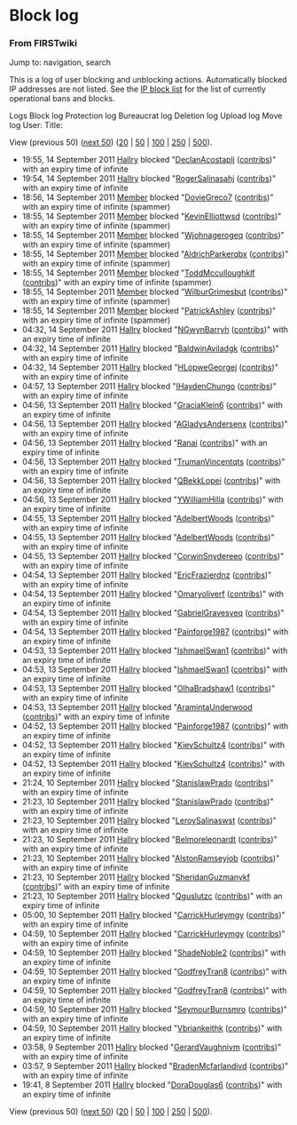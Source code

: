 
# Block log

### From FIRSTwiki

Jump to: navigation, search

This is a log of user blocking and unblocking actions. Automatically blocked
IP addresses are not listed. See the [IP block
list](Special:Ipblocklist "Special:Ipblocklist" ) for the list of
currently operational bans and blocks.

Logs Block log Protection log Bureaucrat log Deletion log Upload log Move log
User: Title:

View (previous 50) ([next
50](/index.php?title=Special:Log&limit=50&offset=50&type=block&user=&page=))
([20](/index.php?title=Special:Log&type=block&user=&page=&limit=20&offset=0) |
[50](/index.php?title=Special:Log&type=block&user=&page=&limit=50&offset=0) |
[100](/index.php?title=Special:Log&type=block&user=&page=&limit=100&offset=0)
|
[250](/index.php?title=Special:Log&type=block&user=&page=&limit=250&offset=0)
| [500](/index.php?title=Special:Log&type=block&user=&page=&limit=500&offset=0
)).

  * 19:55, 14 September 2011 [Hallry](User:Hallry "User:Hallry" ) blocked "[DeclanAcostaplj](/index.php?title=User:DeclanAcostaplj&action=edit "User:DeclanAcostaplj" ) ([contribs](Special:Contributions/DeclanAcostaplj "Special:Contributions/DeclanAcostaplj" ))" with an expiry time of infinite
  * 19:54, 14 September 2011 [Hallry](User:Hallry "User:Hallry" ) blocked "[RogerSalinasahj](/index.php?title=User:RogerSalinasahj&action=edit "User:RogerSalinasahj" ) ([contribs](Special:Contributions/RogerSalinasahj "Special:Contributions/RogerSalinasahj" ))" with an expiry time of infinite
  * 18:56, 14 September 2011 [Member](User:Member "User:Member" ) blocked "[DovieGreco7](/index.php?title=User:DovieGreco7&action=edit "User:DovieGreco7" ) ([contribs](Special:Contributions/DovieGreco7 "Special:Contributions/DovieGreco7" ))" with an expiry time of infinite (spammer)
  * 18:55, 14 September 2011 [Member](User:Member "User:Member" ) blocked "[KevinElliottwsd](/index.php?title=User:KevinElliottwsd&action=edit "User:KevinElliottwsd" ) ([contribs](Special:Contributions/KevinElliottwsd "Special:Contributions/KevinElliottwsd" ))" with an expiry time of infinite (spammer)
  * 18:55, 14 September 2011 [Member](User:Member "User:Member" ) blocked "[Wjohnagerogeq](/index.php?title=User:Wjohnagerogeq&action=edit "User:Wjohnagerogeq" ) ([contribs](Special:Contributions/Wjohnagerogeq "Special:Contributions/Wjohnagerogeq" ))" with an expiry time of infinite (spammer)
  * 18:55, 14 September 2011 [Member](User:Member "User:Member" ) blocked "[AldrichParkerqbx](/index.php?title=User:AldrichParkerqbx&action=edit "User:AldrichParkerqbx" ) ([contribs](Special:Contributions/AldrichParkerqbx "Special:Contributions/AldrichParkerqbx" ))" with an expiry time of infinite (spammer)
  * 18:55, 14 September 2011 [Member](User:Member "User:Member" ) blocked "[ToddMcculloughklf](/index.php?title=User:ToddMcculloughklf&action=edit "User:ToddMcculloughklf" ) ([contribs](Special:Contributions/ToddMcculloughklf "Special:Contributions/ToddMcculloughklf" ))" with an expiry time of infinite (spammer)
  * 18:55, 14 September 2011 [Member](User:Member "User:Member" ) blocked "[WilburGrimesbut](/index.php?title=User:WilburGrimesbut&action=edit "User:WilburGrimesbut" ) ([contribs](Special:Contributions/WilburGrimesbut "Special:Contributions/WilburGrimesbut" ))" with an expiry time of infinite (spammer)
  * 18:55, 14 September 2011 [Member](User:Member "User:Member" ) blocked "[PatrickAshley](/index.php?title=User:PatrickAshley&action=edit "User:PatrickAshley" ) ([contribs](Special:Contributions/PatrickAshley "Special:Contributions/PatrickAshley" ))" with an expiry time of infinite (spammer)
  * 04:32, 14 September 2011 [Hallry](User:Hallry "User:Hallry" ) blocked "[NGwynBarryh](/index.php?title=User:NGwynBarryh&action=edit "User:NGwynBarryh" ) ([contribs](Special:Contributions/NGwynBarryh "Special:Contributions/NGwynBarryh" ))" with an expiry time of infinite
  * 04:32, 14 September 2011 [Hallry](User:Hallry "User:Hallry" ) blocked "[BaldwinAviladgk](/index.php?title=User:BaldwinAviladgk&action=edit "User:BaldwinAviladgk" ) ([contribs](Special:Contributions/BaldwinAviladgk "Special:Contributions/BaldwinAviladgk" ))" with an expiry time of infinite
  * 04:32, 14 September 2011 [Hallry](User:Hallry "User:Hallry" ) blocked "[HLopweGeorgej](/index.php?title=User:HLopweGeorgej&action=edit "User:HLopweGeorgej" ) ([contribs](Special:Contributions/HLopweGeorgej "Special:Contributions/HLopweGeorgej" ))" with an expiry time of infinite
  * 04:57, 13 September 2011 [Hallry](User:Hallry "User:Hallry" ) blocked "[IHaydenChungo](/index.php?title=User:IHaydenChungo&action=edit "User:IHaydenChungo" ) ([contribs](Special:Contributions/IHaydenChungo "Special:Contributions/IHaydenChungo" ))" with an expiry time of infinite
  * 04:56, 13 September 2011 [Hallry](User:Hallry "User:Hallry" ) blocked "[GraciaKlein6](/index.php?title=User:GraciaKlein6&action=edit "User:GraciaKlein6" ) ([contribs](Special:Contributions/GraciaKlein6 "Special:Contributions/GraciaKlein6" ))" with an expiry time of infinite
  * 04:56, 13 September 2011 [Hallry](User:Hallry "User:Hallry" ) blocked "[AGladysAndersenx](/index.php?title=User:AGladysAndersenx&action=edit "User:AGladysAndersenx" ) ([contribs](Special:Contributions/AGladysAndersenx "Special:Contributions/AGladysAndersenx" ))" with an expiry time of infinite
  * 04:56, 13 September 2011 [Hallry](User:Hallry "User:Hallry" ) blocked "[Ranai](/index.php?title=User:Ranai&action=edit "User:Ranai" ) ([contribs](Special:Contributions/Ranai "Special:Contributions/Ranai" ))" with an expiry time of infinite
  * 04:56, 13 September 2011 [Hallry](User:Hallry "User:Hallry" ) blocked "[TrumanVincentqts](/index.php?title=User:TrumanVincentqts&action=edit "User:TrumanVincentqts" ) ([contribs](Special:Contributions/TrumanVincentqts "Special:Contributions/TrumanVincentqts" ))" with an expiry time of infinite
  * 04:56, 13 September 2011 [Hallry](User:Hallry "User:Hallry" ) blocked "[QBekkLopei](/index.php?title=User:QBekkLopei&action=edit "User:QBekkLopei" ) ([contribs](Special:Contributions/QBekkLopei "Special:Contributions/QBekkLopei" ))" with an expiry time of infinite
  * 04:56, 13 September 2011 [Hallry](User:Hallry "User:Hallry" ) blocked "[YWilliamHilla](/index.php?title=User:YWilliamHilla&action=edit "User:YWilliamHilla" ) ([contribs](Special:Contributions/YWilliamHilla "Special:Contributions/YWilliamHilla" ))" with an expiry time of infinite
  * 04:55, 13 September 2011 [Hallry](User:Hallry "User:Hallry" ) blocked "[AdelbertWoods](/index.php?title=User:AdelbertWoods&action=edit "User:AdelbertWoods" ) ([contribs](Special:Contributions/AdelbertWoods "Special:Contributions/AdelbertWoods" ))" with an expiry time of infinite
  * 04:55, 13 September 2011 [Hallry](User:Hallry "User:Hallry" ) blocked "[AdelbertWoods](/index.php?title=User:AdelbertWoods&action=edit "User:AdelbertWoods" ) ([contribs](Special:Contributions/AdelbertWoods "Special:Contributions/AdelbertWoods" ))" with an expiry time of infinite
  * 04:55, 13 September 2011 [Hallry](User:Hallry "User:Hallry" ) blocked "[CorwinSnydereeo](/index.php?title=User:CorwinSnydereeo&action=edit "User:CorwinSnydereeo" ) ([contribs](Special:Contributions/CorwinSnydereeo "Special:Contributions/CorwinSnydereeo" ))" with an expiry time of infinite
  * 04:54, 13 September 2011 [Hallry](User:Hallry "User:Hallry" ) blocked "[EricFrazierdnz](/index.php?title=User:EricFrazierdnz&action=edit "User:EricFrazierdnz" ) ([contribs](Special:Contributions/EricFrazierdnz "Special:Contributions/EricFrazierdnz" ))" with an expiry time of infinite
  * 04:54, 13 September 2011 [Hallry](User:Hallry "User:Hallry" ) blocked "[Omaryoliverf](/index.php?title=User:Omaryoliverf&action=edit "User:Omaryoliverf" ) ([contribs](Special:Contributions/Omaryoliverf "Special:Contributions/Omaryoliverf" ))" with an expiry time of infinite
  * 04:54, 13 September 2011 [Hallry](User:Hallry "User:Hallry" ) blocked "[GabrielGravesyeq](/index.php?title=User:GabrielGravesyeq&action=edit "User:GabrielGravesyeq" ) ([contribs](Special:Contributions/GabrielGravesyeq "Special:Contributions/GabrielGravesyeq" ))" with an expiry time of infinite
  * 04:54, 13 September 2011 [Hallry](User:Hallry "User:Hallry" ) blocked "[Painforge1987](/index.php?title=User:Painforge1987&action=edit "User:Painforge1987" ) ([contribs](Special:Contributions/Painforge1987 "Special:Contributions/Painforge1987" ))" with an expiry time of infinite
  * 04:53, 13 September 2011 [Hallry](User:Hallry "User:Hallry" ) blocked "[IshmaelSwan1](/index.php?title=User:IshmaelSwan1&action=edit "User:IshmaelSwan1" ) ([contribs](Special:Contributions/IshmaelSwan1 "Special:Contributions/IshmaelSwan1" ))" with an expiry time of infinite
  * 04:53, 13 September 2011 [Hallry](User:Hallry "User:Hallry" ) blocked "[IshmaelSwan1](/index.php?title=User:IshmaelSwan1&action=edit "User:IshmaelSwan1" ) ([contribs](Special:Contributions/IshmaelSwan1 "Special:Contributions/IshmaelSwan1" ))" with an expiry time of infinite
  * 04:53, 13 September 2011 [Hallry](User:Hallry "User:Hallry" ) blocked "[OlhaBradshaw1](/index.php?title=User:OlhaBradshaw1&action=edit "User:OlhaBradshaw1" ) ([contribs](Special:Contributions/OlhaBradshaw1 "Special:Contributions/OlhaBradshaw1" ))" with an expiry time of infinite
  * 04:53, 13 September 2011 [Hallry](User:Hallry "User:Hallry" ) blocked "[AramintaUnderwood](/index.php?title=User:AramintaUnderwood&action=edit "User:AramintaUnderwood" ) ([contribs](Special:Contributions/AramintaUnderwood "Special:Contributions/AramintaUnderwood" ))" with an expiry time of infinite
  * 04:52, 13 September 2011 [Hallry](User:Hallry "User:Hallry" ) blocked "[Painforge1987](/index.php?title=User:Painforge1987&action=edit "User:Painforge1987" ) ([contribs](Special:Contributions/Painforge1987 "Special:Contributions/Painforge1987" ))" with an expiry time of infinite
  * 04:52, 13 September 2011 [Hallry](User:Hallry "User:Hallry" ) blocked "[KievSchultz4](/index.php?title=User:KievSchultz4&action=edit "User:KievSchultz4" ) ([contribs](Special:Contributions/KievSchultz4 "Special:Contributions/KievSchultz4" ))" with an expiry time of infinite
  * 04:52, 13 September 2011 [Hallry](User:Hallry "User:Hallry" ) blocked "[KievSchultz4](/index.php?title=User:KievSchultz4&action=edit "User:KievSchultz4" ) ([contribs](Special:Contributions/KievSchultz4 "Special:Contributions/KievSchultz4" ))" with an expiry time of infinite
  * 21:24, 10 September 2011 [Hallry](User:Hallry "User:Hallry" ) blocked "[StanislawPrado](/index.php?title=User:StanislawPrado&action=edit "User:StanislawPrado" ) ([contribs](Special:Contributions/StanislawPrado "Special:Contributions/StanislawPrado" ))" with an expiry time of infinite
  * 21:23, 10 September 2011 [Hallry](User:Hallry "User:Hallry" ) blocked "[StanislawPrado](/index.php?title=User:StanislawPrado&action=edit "User:StanislawPrado" ) ([contribs](Special:Contributions/StanislawPrado "Special:Contributions/StanislawPrado" ))" with an expiry time of infinite
  * 21:23, 10 September 2011 [Hallry](User:Hallry "User:Hallry" ) blocked "[LeroySalinaswst](/index.php?title=User:LeroySalinaswst&action=edit "User:LeroySalinaswst" ) ([contribs](Special:Contributions/LeroySalinaswst "Special:Contributions/LeroySalinaswst" ))" with an expiry time of infinite
  * 21:23, 10 September 2011 [Hallry](User:Hallry "User:Hallry" ) blocked "[Belmoreleonardt](/index.php?title=User:Belmoreleonardt&action=edit "User:Belmoreleonardt" ) ([contribs](Special:Contributions/Belmoreleonardt "Special:Contributions/Belmoreleonardt" ))" with an expiry time of infinite
  * 21:23, 10 September 2011 [Hallry](User:Hallry "User:Hallry" ) blocked "[AlstonRamseyjob](/index.php?title=User:AlstonRamseyjob&action=edit "User:AlstonRamseyjob" ) ([contribs](Special:Contributions/AlstonRamseyjob "Special:Contributions/AlstonRamseyjob" ))" with an expiry time of infinite
  * 21:23, 10 September 2011 [Hallry](User:Hallry "User:Hallry" ) blocked "[SheridanGuzmanykf](/index.php?title=User:SheridanGuzmanykf&action=edit "User:SheridanGuzmanykf" ) ([contribs](Special:Contributions/SheridanGuzmanykf "Special:Contributions/SheridanGuzmanykf" ))" with an expiry time of infinite
  * 21:23, 10 September 2011 [Hallry](User:Hallry "User:Hallry" ) blocked "[Qguslutzc](/index.php?title=User:Qguslutzc&action=edit "User:Qguslutzc" ) ([contribs](Special:Contributions/Qguslutzc "Special:Contributions/Qguslutzc" ))" with an expiry time of infinite
  * 05:00, 10 September 2011 [Hallry](User:Hallry "User:Hallry" ) blocked "[CarrickHurleymgy](/index.php?title=User:CarrickHurleymgy&action=edit "User:CarrickHurleymgy" ) ([contribs](Special:Contributions/CarrickHurleymgy "Special:Contributions/CarrickHurleymgy" ))" with an expiry time of infinite
  * 04:59, 10 September 2011 [Hallry](User:Hallry "User:Hallry" ) blocked "[CarrickHurleymgy](/index.php?title=User:CarrickHurleymgy&action=edit "User:CarrickHurleymgy" ) ([contribs](Special:Contributions/CarrickHurleymgy "Special:Contributions/CarrickHurleymgy" ))" with an expiry time of infinite
  * 04:59, 10 September 2011 [Hallry](User:Hallry "User:Hallry" ) blocked "[ShadeNoble2](/index.php?title=User:ShadeNoble2&action=edit "User:ShadeNoble2" ) ([contribs](Special:Contributions/ShadeNoble2 "Special:Contributions/ShadeNoble2" ))" with an expiry time of infinite
  * 04:59, 10 September 2011 [Hallry](User:Hallry "User:Hallry" ) blocked "[GodfreyTran8](/index.php?title=User:GodfreyTran8&action=edit "User:GodfreyTran8" ) ([contribs](Special:Contributions/GodfreyTran8 "Special:Contributions/GodfreyTran8" ))" with an expiry time of infinite
  * 04:59, 10 September 2011 [Hallry](User:Hallry "User:Hallry" ) blocked "[GodfreyTran8](/index.php?title=User:GodfreyTran8&action=edit "User:GodfreyTran8" ) ([contribs](Special:Contributions/GodfreyTran8 "Special:Contributions/GodfreyTran8" ))" with an expiry time of infinite
  * 04:59, 10 September 2011 [Hallry](User:Hallry "User:Hallry" ) blocked "[SeymourBurnsmro](/index.php?title=User:SeymourBurnsmro&action=edit "User:SeymourBurnsmro" ) ([contribs](Special:Contributions/SeymourBurnsmro "Special:Contributions/SeymourBurnsmro" ))" with an expiry time of infinite
  * 04:59, 10 September 2011 [Hallry](User:Hallry "User:Hallry" ) blocked "[Vbriankeithk](/index.php?title=User:Vbriankeithk&action=edit "User:Vbriankeithk" ) ([contribs](Special:Contributions/Vbriankeithk "Special:Contributions/Vbriankeithk" ))" with an expiry time of infinite
  * 03:58, 9 September 2011 [Hallry](User:Hallry "User:Hallry" ) blocked "[GerardVaughnivm](/index.php?title=User:GerardVaughnivm&action=edit "User:GerardVaughnivm" ) ([contribs](Special:Contributions/GerardVaughnivm "Special:Contributions/GerardVaughnivm" ))" with an expiry time of infinite
  * 03:57, 9 September 2011 [Hallry](User:Hallry "User:Hallry" ) blocked "[BradenMcfarlandivd](/index.php?title=User:BradenMcfarlandivd&action=edit "User:BradenMcfarlandivd" ) ([contribs](Special:Contributions/BradenMcfarlandivd "Special:Contributions/BradenMcfarlandivd" ))" with an expiry time of infinite
  * 19:41, 8 September 2011 [Hallry](User:Hallry "User:Hallry" ) blocked "[DoraDouglas6](/index.php?title=User:DoraDouglas6&action=edit "User:DoraDouglas6" ) ([contribs](Special:Contributions/DoraDouglas6 "Special:Contributions/DoraDouglas6" ))" with an expiry time of infinite

View (previous 50) ([next
50](/index.php?title=Special:Log&limit=50&offset=50&type=block&user=&page=))
([20](/index.php?title=Special:Log&type=block&user=&page=&limit=20&offset=0) |
[50](/index.php?title=Special:Log&type=block&user=&page=&limit=50&offset=0) |
[100](/index.php?title=Special:Log&type=block&user=&page=&limit=100&offset=0)
|
[250](/index.php?title=Special:Log&type=block&user=&page=&limit=250&offset=0)
| [500](/index.php?title=Special:Log&type=block&user=&page=&limit=500&offset=0
)).

